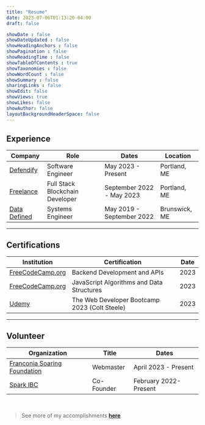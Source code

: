 ```yaml
---
title: "Resume"
date: 2023-07-06T01:13:20-04:00
draft: false

showDate : false
showDateUpdated : false
showHeadingAnchors : false
showPagination : false
showReadingTime : false
showTableOfContents : true
showTaxonomies : false 
showWordCount : false
showSummary : false
sharingLinks : false
showEdit: false
showViews: true
showLikes: false
showAuthor: false
layoutBackgroundHeaderSpace: false
---
```


## Experience

<table class="w-full">
    <thead>
        <tr>
            <th>Company</th>
            <th>Role</th>
            <th>Dates</th>
            <th>Location</th>
        </tr>
    </thead>
    <tbody>
        <tr>
            <td>
                <a href="https://defendify.com/" target="_blank">Defendify</a>
            </td>
            <td>Software Engineer</td>
            <td>May 2023 - Present</td>
            <td>Portland, ME</td>
        </tr>
        <tr>
            <td>
                <a href="/" target="_blank">Freelance</a>
            </td>
            <td>Full Stack Blockchain Developer</td>
            <td>September 2022 - May 2023</td>
            <td>Portland, ME</td>
        </tr>
        <tr>
            <td>
                <a href="https://datadefined.com/" target="_blank">Data Defined</a>
            </td>
            <td>Systems Engineer</td>
            <td>May 2019 - September 2022</td>
            <td>Brunswick, ME</td>
        </tr>
    </tbody>
</table>

---

## Certifications

<table>
    <thead>
        <tr>
            <th>Institution</th>
            <th>Certification</th>
            <th>Date</th>
        </tr>
    </thead>
    <tbody>
        <tr>
            <td>
                <a href="https://www.freecodecamp.org/certification/snowboardit/back-end-development-and-apis" target="_blank">FreeCodeCamp.org</a>
            </td>
            <td>Backend Development and APIs</td>
            <td>2023</td>
        </tr>
        <tr>
            <td>
                <a href="https://freecodecamp.org/certification/snowboardit/javascript-algorithms-and-data-structures" target="_blank">FreeCodeCamp.org</a>
            </td>
            <td>JavaScript Algorithms and Data Structures</td>
            <td>2023</td>
        </tr>
        <tr>
            <td>
                <a href="https://udemy-certificate.s3.amazonaws.com/pdf/UC-52cdd931-d49d-4bf9-a52f-285984a1ffbd.pdf" target="_blank">Udemy</a>
            </td>
            <td>The Web Developer Bootcamp 2023 (Colt Steele)</td>
            <td>2023</td>
        </tr>
    </tbody>
</table>

---

## Volunteer

<table>
    <thead>
        <tr>
            <th>Organization</th>
            <th>Title</th>
            <th>Dates</th>
        </tr>
    </thead>
    <tbody>
        <tr>
            <td>
                <a href="https://soarfranconia.org/" target="_blank">Franconia Soaring Foundation</a>
            </td>
            <td>Webmaster</td>
            <td>April 2023 - Present</td>
        </tr>
        <tr>
            <td>
                <a href="https://sparkibc.zone/" target="_blank">Spark IBC</a>
            </td>
            <td>Co-Founder</td>
            <td>February 2022- Present</td>
        </tr>
    </tbody>
</table>

<br/>

> See more of my accomplishments **[here](/projects)**
